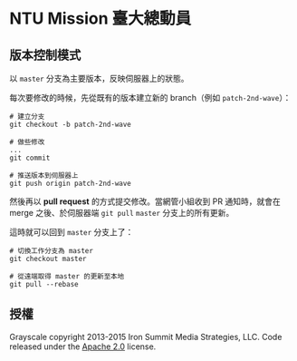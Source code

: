 # NTU Mission 臺大總動員

## 版本控制模式

以 `master` 分支為主要版本，反映伺服器上的狀態。

每次要修改的時候，先從既有的版本建立新的 branch（例如 `patch-2nd-wave`）：

```
# 建立分支
git checkout -b patch-2nd-wave

# 做些修改
...
git commit

# 推送版本到伺服器上
git push origin patch-2nd-wave
```

然後再以 **pull request** 的方式提交修改。當網管小組收到 PR 通知時，就會在 merge 之後、於伺服器端 `git pull` `master` 分支上的所有更新。

這時就可以回到 `master` 分支上了：

```
# 切換工作分支為 master
git checkout master

# 從遠端取得 master 的更新至本地
git pull --rebase
```


## 授權

Grayscale copyright 2013-2015 Iron Summit Media Strategies, LLC. Code released under the [Apache 2.0](https://github.com/IronSummitMedia/startbootstrap-grayscale/blob/gh-pages/LICENSE) license.
